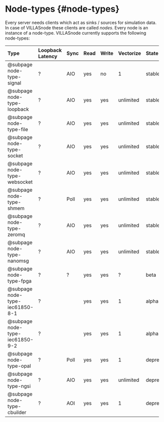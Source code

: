 # Node-types {#node-types}

Every server needs clients which act as sinks / sources for simulation data. In case of VILLASnode these clients are called _nodes_.
Every node is an instance of a node-type. VILLASnode currently supports the following node-types:

| Type								| Loopback Latency	| Sync	| Read	| Write	| Vectorize	| State		| Comments |
| :--								| :--				| :--	| :--	| :--	| :--		| :--		| :-- |
| @subpage node-type-signal			| ?					| AIO	| yes	| no	| 1			| stable	| |
| @subpage node-type-loopback		| ?					| AIO	| yes	| yes	| unlimited	| stable	| |
| @subpage node-type-file			| ?					| AIO	| yes	| yes	| unlimited	| stable	| |
| @subpage node-type-socket			| ?					| AIO	| yes	| yes	| unlimited	| stable	| |
| @subpage node-type-websocket		| ?					| AIO	| yes	| yes	| unlimited	| stable	| |
| @subpage node-type-shmem			| ?					| Poll	| yes	| yes	| unlimited | stable	| |
| @subpage node-type-zeromq			| ?					| AIO	| yes	| yes	| unlimited | stable	| |
| @subpage node-type-nanomsg		| ?					| AIO	| yes	| yes	| unlimited | stable	| |
| @subpage node-type-fpga			| ?					| ?		| yes	| yes	| ?			| beta		| |
| @subpage node-type-iec61850-8-1	| ?					|		| yes	| yes	| 1			| alpha		| |
| @subpage node-type-iec61850-9-2	| ?					|		| yes	| yes	| 1			| alpha		| |
| @subpage node-type-opal			| ?					| Poll	| yes	| yes	| 1			| deprecated| |
| @subpage node-type-ngsi			| ?					| AIO	| yes	| yes	| unlimited	| deprecated| Use WebSockets for Live data |
| @subpage node-type-cbuilder		| ?					| AOI	| yes	| yes	| 1			| deprecated| |

